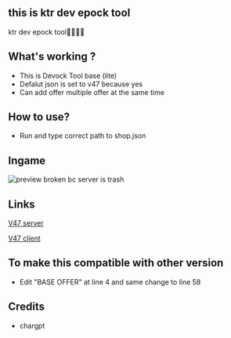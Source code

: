 ## this is ktr dev epock tool


ktr dev epock tool🥶🥶🥶🥶


## What's working ?
- This is Devock Tool base (lite)
- Defalut json is set to v47 because yes
- Can add offer multiple offer at the same time

## How to use?
- Run and type correct path to shop.json

## Ingame
![preview](https://github.com/user-attachments/assets/0b0a2d35-cc86-45d7-8d7e-d3dc104b419b)
broken bc server is trash

## Links
[V47 server](https://t.me/+J_t5xgnl4DA3ZjU1)

[V47 client](https://t.me/DownloadZipBS/316)

## To make this compatible with other version
- Edit "BASE OFFER" at line 4 and same change to line 58 

## Credits
 - chargpt
